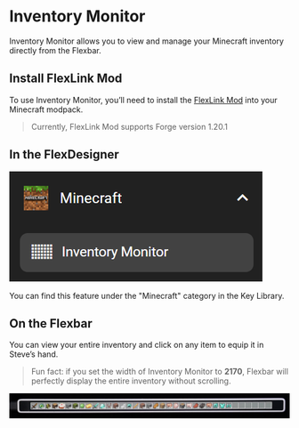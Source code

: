 # Inventory Monitor

Inventory Monitor allows you to view and manage your Minecraft inventory directly from the Flexbar.

## Install FlexLink Mod

To use Inventory Monitor, you’ll need to install the [FlexLink Mod](../../../assets/flexlink-1.0.0.jar) into your Minecraft modpack.

> Currently, FlexLink Mod supports Forge version 1.20.1

## In the FlexDesigner

![1743307444594](image/inventory_monitor/1743307444594.png)

You can find this feature under the "Minecraft" category in the Key Library.

## On the Flexbar

You can view your entire inventory and click on any item to equip it in Steve’s hand.

> Fun fact: if you set the width of Inventory Monitor to **2170**, Flexbar will perfectly display the entire inventory without scrolling.

![1743307480998](image/inventory_monitor/1743307480998.png)
